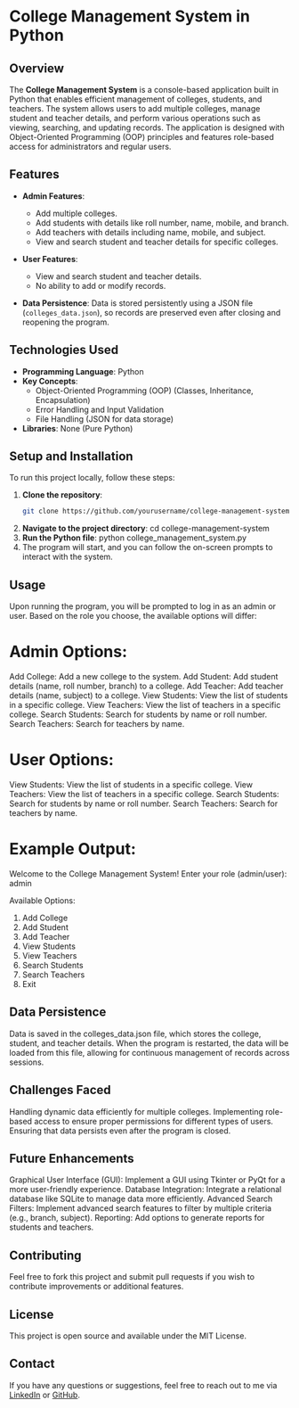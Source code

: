 # College Management System in Python

## Overview

The **College Management System** is a console-based application built in Python that enables efficient management of colleges, students, and teachers. The system allows users to add multiple colleges, manage student and teacher details, and perform various operations such as viewing, searching, and updating records. The application is designed with Object-Oriented Programming (OOP) principles and features role-based access for administrators and regular users.

## Features

- **Admin Features**:
  - Add multiple colleges.
  - Add students with details like roll number, name, mobile, and branch.
  - Add teachers with details including name, mobile, and subject.
  - View and search student and teacher details for specific colleges.
  
- **User Features**:
  - View and search student and teacher details.
  - No ability to add or modify records.

- **Data Persistence**: Data is stored persistently using a JSON file (`colleges_data.json`), so records are preserved even after closing and reopening the program.

## Technologies Used

- **Programming Language**: Python
- **Key Concepts**: 
  - Object-Oriented Programming (OOP) (Classes, Inheritance, Encapsulation)
  - Error Handling and Input Validation
  - File Handling (JSON for data storage)
- **Libraries**: None (Pure Python)

## Setup and Installation

To run this project locally, follow these steps:

1. **Clone the repository**:
   ```bash
   git clone https://github.com/yourusername/college-management-system.git
2. **Navigate to the project directory**:
   cd college-management-system
3. **Run the Python file**:
   python college_management_system.py
4. The program will start, and you can follow the on-screen prompts to interact with the system.

## Usage

Upon running the program, you will be prompted to log in as an admin or user. Based on the role you choose, the available options will differ:

# Admin Options:
Add College: Add a new college to the system.
Add Student: Add student details (name, roll number, branch) to a college.
Add Teacher: Add teacher details (name, subject) to a college.
View Students: View the list of students in a specific college.
View Teachers: View the list of teachers in a specific college.
Search Students: Search for students by name or roll number.
Search Teachers: Search for teachers by name.

# User Options:
View Students: View the list of students in a specific college.
View Teachers: View the list of teachers in a specific college.
Search Students: Search for students by name or roll number.
Search Teachers: Search for teachers by name.
# Example Output:
Welcome to the College Management System!
Enter your role (admin/user): admin

Available Options:
1. Add College
2. Add Student
3. Add Teacher
4. View Students
5. View Teachers
6. Search Students
7. Search Teachers
8. Exit

## Data Persistence
Data is saved in the colleges_data.json file, which stores the college, student, and teacher details. When the program is restarted, the data will be loaded from this file, allowing for continuous management of records across sessions.

## Challenges Faced
Handling dynamic data efficiently for multiple colleges.
Implementing role-based access to ensure proper permissions for different types of users.
Ensuring that data persists even after the program is closed.

## Future Enhancements
Graphical User Interface (GUI): Implement a GUI using Tkinter or PyQt for a more user-friendly experience.
Database Integration: Integrate a relational database like SQLite to manage data more efficiently.
Advanced Search Filters: Implement advanced search features to filter by multiple criteria (e.g., branch, subject).
Reporting: Add options to generate reports for students and teachers.

## Contributing
Feel free to fork this project and submit pull requests if you wish to contribute improvements or additional features.

## License
This project is open source and available under the MIT License.

## Contact
If you have any questions or suggestions, feel free to reach out to me via [LinkedIn](https://www.linkedin.com/in/mohith-reddy-yannam/) or [GitHub](https://github.com/MohithReddy20).
